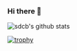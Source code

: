 ### Hi there 👋 

<!--
**sdcb/sdcb** is a ✨ _special_ ✨ repository because its `README.md` (this file) appears on your GitHub profile.

Here are some ideas to get you started:

- 🔭 I’m currently working on ...
- 🌱 I’m currently learning ...
- 👯 I’m looking to collaborate on ...
- 🤔 I’m looking for help with ...
- 💬 Ask me about ...
- 📫 How to reach me: ...
- 😄 Pronouns: ...
- ⚡ Fun fact: ...
-->

![sdcb's github stats](https://github-readme-stats.vercel.app/api?username=sdcb&count_private=true&show_icons=true)

[![trophy](https://github-profile-trophy.vercel.app/?username=sdcb)](https://github.com/ryo-ma/github-profile-trophy)
